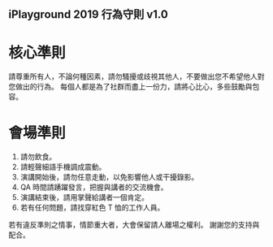 ## iPlayground 2019 行為守則 v1.0

# 核心準則

請尊重所有人，不論何種因素，請勿騷擾或歧視其他人，不要做出您不希望他人對您做出的行為。
每個人都是為了社群而盡上一份力，請將心比心，多些鼓勵與包容。

# 會場準則

1. 請勿飲食。
2. 請輕聲細語手機調成震動。
3. 演講開始後，請勿任意走動，以免影響他人或干擾錄影。
4. QA 時間請踴躍發言，把握與講者的交流機會。
5. 演講結束後，請用掌聲給講者一個肯定。
6. 若有任何問題，請找穿紅色 T 恤的工作人員。

若有違反準則之情事，情節重大者，大會保留請人離場之權利。
謝謝您的支持與配合。
